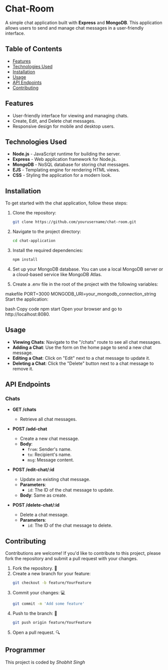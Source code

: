 # Chat-Room

A simple chat application built with **Express** and **MongoDB**. This application allows users to send and manage chat messages in a user-friendly interface.

## Table of Contents

- [Features](#features)
- [Technologies Used](#technologies-used)
- [Installation](#installation)
- [Usage](#usage)
- [API Endpoints](#api-endpoints)
- [Contributing](#contributing)

## Features

- User-friendly interface for viewing and managing chats.
- Create, Edit, and Delete chat messages.
- Responsive design for mobile and desktop users.

## Technologies Used

- **Node.js** - JavaScript runtime for building the server.
- **Express** - Web application framework for Node.js.
- **MongoDB** - NoSQL database for storing chat messages.
- **EJS** - Templating engine for rendering HTML views.
- **CSS** - Styling the application for a modern look.

## Installation

To get started with the chat application, follow these steps:

1. Clone the repository:
   ```bash
   git clone https://github.com/yourusername/chat-room.git
   
2. Navigate to the project directory:

   ```bash
   cd chat-application
   
3. Install the required dependencies:

   ```bash
   npm install
   
4. Set up your MongoDB database. You can use a local MongoDB server or a cloud-based service like MongoDB Atlas.

5. Create a .env file in the root of the project with the following variables:

makefile
PORT=3000
MONGODB_URI=your_mongodb_connection_string
Start the application:

bash
Copy code
npm start
Open your browser and go to http://localhost:8080.

## Usage

- **Viewing Chats**: Navigate to the "/chats" route to see all chat messages.
- **Adding a Chat**: Use the form on the home page to send a new chat message.
- **Editing a Chat**: Click on "Edit" next to a chat message to update it.
- **Deleting a Chat**: Click the "Delete" button next to a chat message to remove it.

## API Endpoints

### Chats

- **GET /chats**
  - Retrieve all chat messages.

- **POST /add-chat**
  - Create a new chat message.
  - **Body**:
    - `from`: Sender's name.
    - `to`: Recipient's name.
    - `msg`: Message content.

- **POST /edit-chat/:id**
  - Update an existing chat message.
  - **Parameters**:
    - `id`: The ID of the chat message to update.
  - **Body**: Same as create.

- **POST /delete-chat/:id**
  - Delete a chat message.
  - **Parameters**:
    - `id`: The ID of the chat message to delete.

## Contributing

Contributions are welcome! If you'd like to contribute to this project, please fork the repository and submit a pull request with your changes.

1. Fork the repository. 🍴
2. Create a new branch for your feature:
   ```bash
   git checkout -b feature/YourFeature
3. Commit your changes: 💻
   ```bash
   git commit -m 'Add some feature'
4. Push to the branch: 🚀
   ```bash
   git push origin feature/YourFeature
5. Open a pull request. 🔍

## Programmer
This project is coded by *Shobhit Singh*
